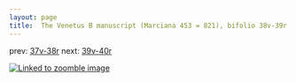 ```yaml
---
layout: page
title:  The Venetus B manuscript (Marciana 453 = 821), bifolio 38v-39r
---
```


prev: [37v-38r](../37v-38r/) next: [39v-40r](../39v-40r/)



[![Linked to zoomble image](http://www.homermultitext.org/iipsrv?IIIF=/project/homer/pyramidal/deepzoom/hmt/vbbifolio/v1/vb_38v_39r.tif/full/2000,/0/default.jpg)](http://www.homermultitext.org/ict2/?urn=urn:cite2:hmt:vbbifolio.v1:vb_38v_39r)

